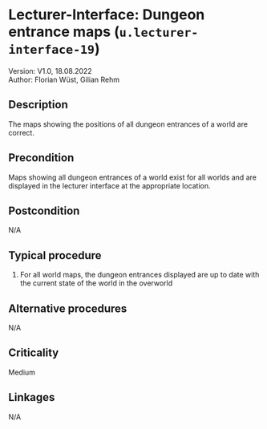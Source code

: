 # Lecturer-Interface: Dungeon entrance maps (`u.lecturer-interface-19`)


Version: V1.0, 18.08.2022 \
Author: Florian Wüst, Gilian Rehm

## Description

The maps showing the positions of all dungeon entrances of a world are correct.

## Precondition

Maps showing all dungeon entrances of a world exist for all worlds and are displayed in the lecturer interface at the appropriate location.

## Postcondition

N/A

## Typical procedure

1. For all world maps, the dungeon entrances displayed are up to date with the current state of the world in the overworld

## Alternative procedures

N/A

## Criticality

Medium

## Linkages

N/A